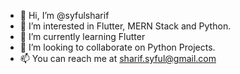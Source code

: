 - 👋 Hi, I’m @syfulsharif
- 👀 I’m interested in Flutter, MERN Stack and Python.
- 🌱 I’m currently learning Flutter
- 💞️ I’m looking to collaborate on Python Projects.
- 📫 You can reach me at sharif.syful@gmail.com

<!---
syfulsharif/syfulsharif is a ✨ special ✨ repository because its `README.md` (this file) appears on your GitHub profile.
You can click the Preview link to take a look at your changes.
--->
